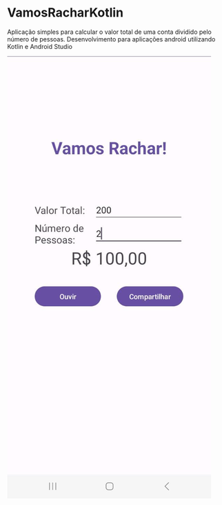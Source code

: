 # VamosRacharKotlin
Aplicação simples para calcular o valor total de uma conta dividido pelo número de pessoas. Desenvolvimento para aplicações android utilizando Kotlin e Android Studio

![Imagem com aplicação VamosRachar mostrando dois inputs com texto, um com o nome Valor Total e o outro Quantidade de pessoas. Além disso, possui um botão com nome Ouvir e outro botão ao lado com nome Compartilhar](https://raw.githubusercontent.com/jeanmartins/VamosRacharKotlin/master/img/vamosrachar.jpeg)
